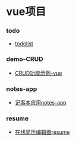 # vue项目

### todo

- [todolist](https://zhangyoung99.github.io/vue-demo/step2/page.html)

### demo-CRUD

- [CRUD功能示例-vue](https://zhangyoung99.github.io/vue-demo/demo-CRUD/index.html)

### notes-app

- [记事本应用notes-app](https://zhangyoung99.github.io/vue-demo/notes-app/dist/index.html)

### resume

- [在线简历编辑器resume](https://zhangyoung99.github.io/vue-demo/resume/dist/index.html#/)

